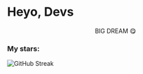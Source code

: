 # Heyo, Devs 

<p align="center">
  BIG DREAM 😋
  </p>

<!--  -->
### My stars:
<!-- ![Anurag's GitHub stats](https://github-readme-stats.vercel.app/api?username=nguyenhieunghia2001&show_icons=true&theme=radical) -->
<!-- <p align="center"> -->
<!-- ![](https://github-profile-summary-cards.vercel.app/api/cards/profile-details?username=nguyenhieunghia2001&theme=vue) -->
<!-- </p> -->
![GitHub Streak](http://github-readme-streak-stats.herokuapp.com?user=nguyenhieunghia2001&theme=gruvbox_duo)
